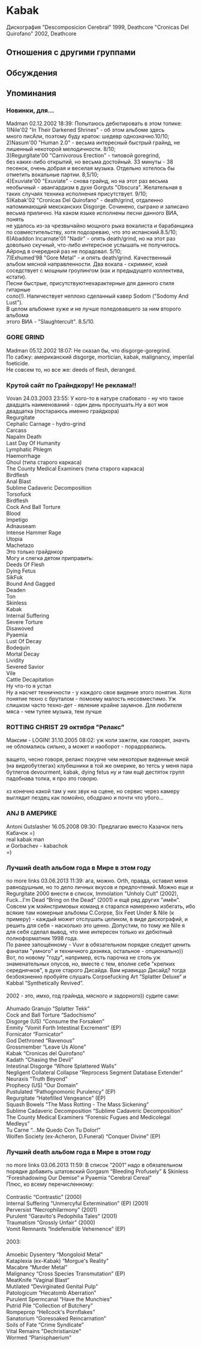 # Kabak

Дискография
"Descomposicion Cerebral" 1999, Deathcore
"Cronicas Del Quirofano" 2002, Deathcore

## Отношения с другими группами


## Обсуждения


## Упоминания

### Новинки, для...

Madman 02.12.2002 18:39:
Попытаюсь дебютировать в этом топике:<BR>1)Nile'02 "In Their Darkened Shrines" - об этом альбоме здесь<BR>много писАли, поэтому буду краток: шедевр однозначно.10/10;<BR>2)Nasum'00 "Human 2.0" - весьма интересный быстрый грайнд, не <BR>лишенный некоторой мелодичности. 8/10;<BR>3)Regurgitate'00 "Carnivorous Erection" - типовой goregrind,<BR>без каких-либо открытий, но весьма достойный. 33 минуты - 38<BR>песенок, очень добрая и веселая музыка. Отдельно хотелось бы<BR>отметить вокальные партии. 8,5/10;<BR>4)Exuviate'00 "Exuviate" - снова грайнд, но на этот раз весьма<BR>необычный - авангардизм в духе Gorguts "Obscura". Желательная в<BR>таких случаях техника исполнения присутствует. 9/10;<BR>5)Kabak'02 "Cronicas Del Quirofano" - death/grind, отдаленно <BR>напоминающий мексканских Disgorge. Сочинено, сыграно и записано<BR>весьма прилично. На каком языке исполнены песни данного ВИА, понять<BR>не удалось из-за чрезвычайно мощного рыка вокалиста и барабанщика<BR>по совместительству, хотя подозреваю, что это испанский.8.5/10;<BR>6)Abaddon Incarnate'01 "Nadir" - опять death/grind, но на этот раз<BR>довольно скучный, что-либо интересное услышать не получилось.<BR>Айронд в очередной раз не порадовал. 5/10;<BR>7)Exhumed'98 "Gore Metal" - и опять death/grind. Качественный<BR>альбом мясной направленности. Два вокала - скриминг, коий <BR>соседствует с мощным гроулингом (как и предыдущего коллектива, кстати).<BR>Песни быстрые, присутствуютнехарактерные для данного стиля гитарные <BR>соло(!). Наличествует неплохо сделанный кавер Sodom ("Sodomy And Lust").<BR>В целом альбомне хуже и не лучше поледовавшего за ним второго альбома<BR> этого ВИА - "Slaughtercult". 8.5/10.

### GORE GRIND

Madman 05.12.2002 18:07:
Не сказал бы, что disgorge-goregrind.<BR>По сабжу: американский disgorge, mortician, kabak, malignancy, imperilal foeticide.<BR>Не совсем то, но все же: deeds of flesh, deranged.

### Крутой сайт по Грайндкору! Не реклама!!

Vovan 24.03.2003 23:55:
У кого-то в натуре слабовато - ну что такое двадцать наименований - один день прослушать.Ну а вот моя двадцатка (постараюсь именно грайдкора)<BR>Regurgitate<BR>Cephalic Carnage - hydro-grind<BR>Carcass <BR>Napalm Death<BR>Last Day Of Humanity<BR>Lymphatic Phlegm<BR>Haemorrhage<BR>Ghoul (типа старого каркаса)<BR>The County Medical Examiners (типа старого каркаса)<BR>Birdflesh<BR>Anal Blast<BR>Sublime Cadaveric Decomposition<BR>Torsofuck<BR>Birdflesh<BR>Cock And Ball Torture<BR>Blood<BR>Impetigo<BR>Adnauseam<BR>Intense Hammer Rage<BR>Utopia<BR>Machetazo<BR>Это только грайднкор<BR>Могу и слегка детом приправить:<BR>Deeds Of Flesh<BR>Dying Fetus<BR>SikFuk<BR>Bound And Gagged<BR>Deaden<BR>Ton<BR>Skinless<BR>Kabak<BR>Internal Suffering<BR>Severe Torture<BR>Disawoved<BR>Pyaemia<BR>Lust Of Decay<BR>Bodequin<BR>Mortal Decay<BR>Lividity<BR>Severed Savior<BR>Vile <BR>Cattle Decapitation<BR>Ну что-то я устал<BR>Ну а насчет техничности - у каждого свое видение этого понятия. Хотя понятие техно с бруталом - помоему малость несовместимо. Уж слишком часто техно-дет - явление крайне заумное. Для любителя мяса - чем тупее музыка, тем лучше

### ROTTING CHRIST 29 октября &quot;Релакс&quot;

Максим - LOGIN! 31.10.2005 08:02:
уж коли зажгли, как говорят, значть не обломались сильно, а может и наоборот - порадорвались.<BR><BR>ващето, чесно говоря, релакс покурче чем некоторые виденные мной (на видеобутлегах) клубешники в той же омерике, во тетсь у меня пара бутлегов devourment, kabak, dying fetus ну и там ещё дестяток групп падобнава толка, я про это говорю.<BR><BR>хз конечно какой там у них звук на сцене, но сервис через камеру выглядит пездец как помойно, ободрано и почти что убого...

### ANJ В АМЕРИКЕ 

Antoni Gutslasher 16.05.2008 09:30:
Предлагаю вместо Казачок петь Кабачок =)<BR>real kabak man<BR>и Gorbachev - kabachok<BR>=)

### Лучший death альбом года в Мире в этом году

no more links 03.06.2013 11:39:
ага, можно. Orth, правда, оставил меня равнодушным, но то дело личных вкусов и предпочтений. Можно еще и Regurgitate 2000 внести в список, Immolation "Unholy Cult" (2002), Fuck…I'm Dead “Bring on the Dead” (2001) и ещё ряд других "имён". Совсем уж мэйнстримовых команд я старался намеренно избегать, ибо всякие там номерные альбомы C.Corpse, Six Feet Under & Nile (к примеру) - каждый может отслушать целиком, в виде дискографий, и решить для себя - насколько это ценно. Допустим, по тому же Nile я для себя сделал вывод, что мне интересен только их дебютный полноформатник 1998 года.<BR>По ранее запощённому - Vuvr в обязательном порядке следует ценить фанатам "умного" и техничного дэзняка, остальное - опционально))<BR>Вот, по новому "году", например, есть парочка не столь уж знаменательных опусов, но, вместе с тем, вполне себе "крепких середнячков", в духе старого Дисайда. Вам нравиццо Дисайд? тогда безбоязненно пробуйте слушать Corpsefucking Art “Splatter Deluxe” и Kabbal “Synthetically Revived”.<BR><BR>2002 - это, имхо, год грайнда, мясного и задорного)) судите сами:<BR><BR>Ahumado Granujo “Splatter Tekk”<BR>Cock and Ball Torture “Sadochismo”<BR>Disgorge (US) “Consume the Forsaken”<BR>Enmity “Vomit Forth Intestinal Excrement” (EP)<BR>Fornicator “Fornicator”<BR>God Dethroned “Ravenous”<BR>Grossmember “Leave Us Alone”<BR>Kabak “Cronicas del Quirofano”<BR>Kadath “Chasing the Devil”<BR>Intestinal Disgorge “Whore Splattered Walls”<BR>Negligent Collateral Collapse “Reprocess Segment Database Extender”<BR>Neuraxis “Truth Beyond” <BR>Prophecy (US) “Our Domain”<BR>Pustulated “Pathognomonic Purulency” (EP)<BR>Regurgitate “Hatefilled Vengeance” (EP)<BR>Squash Bowels “The Mass Rotting - The Mass Sickening”<BR>Sublime Cadaveric Decomposition “Sublime Cadaveric Decomposition” <BR>The County Medical Examiners “Forensic Fugues and Medicolegal Medleys”<BR>Tu Carne “…Me Quedo Con Tu Dolor!”<BR>Wolfen Society (ex-Acheron, D.Funeral) “Conquer Divine” (EP)

### Лучший death альбом года в Мире в этом году

no more links 03.06.2013 11:59:
В список “2001” надо в обязательном порядке добавить штатовский Gorgasm “Bleeding Profusely” & Skinless “Foreshadowing Our Demise” и Pyaemia "Cerebral Cereal" <BR>Плюс, ко всему перечисленному:<BR><BR>Contrastic “Contrastic” (2000)<BR>Internal Suffering “Unmercyful Extermination” (EP) (2001)<BR>Perversist “Necrophilarmony” (2001)<BR>Purulent “Garavito's Pedophilia Tales” (2001)<BR>Traumatism “Grossly Unfair” (2000)<BR>Vomit Remnants “Indefensible Vehemence”  (EP)<BR><BR>2003:<BR><BR>Amoebic Dysentery “Mongoloid Metal”<BR>Kataplexia (ex-Kabak) “Morgue's Reality”<BR>Macabre “Murder Metal”<BR>Malignancy “Cross Species Transmutation” (EP)<BR>MeatKnife “Vaginal Blast”<BR>Mutilated “Devirginated Genital Pulp”<BR>Patologicum “Hecatomb Aberration”<BR>Purulent Spermcanal “Have the Munchies”<BR>Putrid Pile “Collection of Butchery”<BR>Rompeprop “Hellcock's Pornflakes”<BR>Sanatorium “Goresoaked Reincarnation”<BR>Soils of Fate “Crime Syndicate”<BR>Vital Remains "Dechristianize"<BR>Wormed “Planisphaerium”

